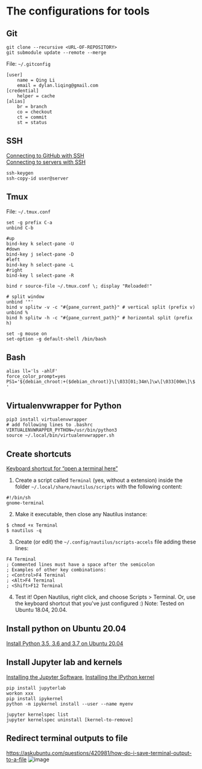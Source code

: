 # The configurations for tools

## Git
```
git clone --recursive <URL-OF-REPOSITORY>
git submodule update --remote --merge
```
File: `~/.gitconfig`
```
[user]
	name = Qing Li
	email = dylan.liqing@gmail.com
[credential]
	helper = cache
[alias]
	br = branch
	co = checkout
	ct = commit
	st = status
```

## SSH
[Connecting to GitHub with SSH](https://docs.github.com/en/free-pro-team@latest/github/authenticating-to-github/connecting-to-github-with-ssh) \
[Connecting to servers with SSH](https://www.ssh.com/ssh/copy-id)
```
ssh-keygen
ssh-copy-id user@server
```

## Tmux
File: `~/.tmux.conf`
```
set -g prefix C-a
unbind C-b

#up
bind-key k select-pane -U
#down
bind-key j select-pane -D
#left
bind-key h select-pane -L
#right
bind-key l select-pane -R

bind r source-file ~/.tmux.conf \; display "Reloaded!"

# split window
unbind '"'
bind v splitw -v -c "#{pane_current_path}" # vertical split (prefix v)
unbind %
bind h splitw -h -c "#{pane_current_path}" # horizontal split (prefix h)

set -g mouse on
set-option -g default-shell /bin/bash
```

## Bash
```
alias ll='ls -ahlF'
force_color_prompt=yes
PS1='${debian_chroot:+($debian_chroot)}\[\033[01;34m\]\w\[\033[00m\]\$ '
```

## Virtualenvwrapper for Python
```
pip3 install virtualenvwrapper
# add following lines to .bashrc
VIRTUALENVWRAPPER_PYTHON=/usr/bin/python3
source ~/.local/bin/virtualenvwrapper.sh
```

## Create shortcuts
[Keyboard shortcut for “open a terminal here”](https://askubuntu.com/questions/68078/keyboard-shortcut-for-open-a-terminal-here)
1. Create a script called `Terminal` (yes, without a extension) inside the folder `~/.local/share/nautilus/scripts` with the following content:
```
#!/bin/sh
gnome-terminal
```

2. Make it executable, then close any Nautilus instance:
```
$ chmod +x Terminal
$ nautilus -q
```

3. Create (or edit) the `~/.config/nautilus/scripts-accels` file adding these lines:
```
F4 Terminal
; Commented lines must have a space after the semicolon
; Examples of other key combinations:
; <Control>F4 Terminal
; <Alt>F4 Terminal
; <Shift>F12 Terminal
```

4. Test it! Open Nautilus, right click, and choose Scripts > Terminal. Or, use the keyboard shortcut that you've just configured :) Note: Tested on Ubuntu 18.04, 20.04.

## Install python on Ubuntu 20.04
[Install Python 3.5, 3.6 and 3.7 on Ubuntu 20.04](http://lavatechtechnology.com/post/install-python-35-36-and-37-on-ubuntu-2004/)

## Install Jupyter lab and kernels
[Installing the Jupyter Software](https://jupyter.org/install), [Installing the IPython kernel](https://ipython.readthedocs.io/en/stable/install/kernel_install.html)
```
pip install jupyterlab
workon xxx
pip install ipykernel
python -m ipykernel install --user --name myenv
```
```
jupyter kernelspec list
jupyter kernelspec uninstall [kernel-to-remove]
```

## Redirect terminal outputs to file
https://askubuntu.com/questions/420981/how-do-i-save-terminal-output-to-a-file
![image](https://user-images.githubusercontent.com/10334851/121401799-083ef180-c90e-11eb-909b-4a9451038ad4.png)

